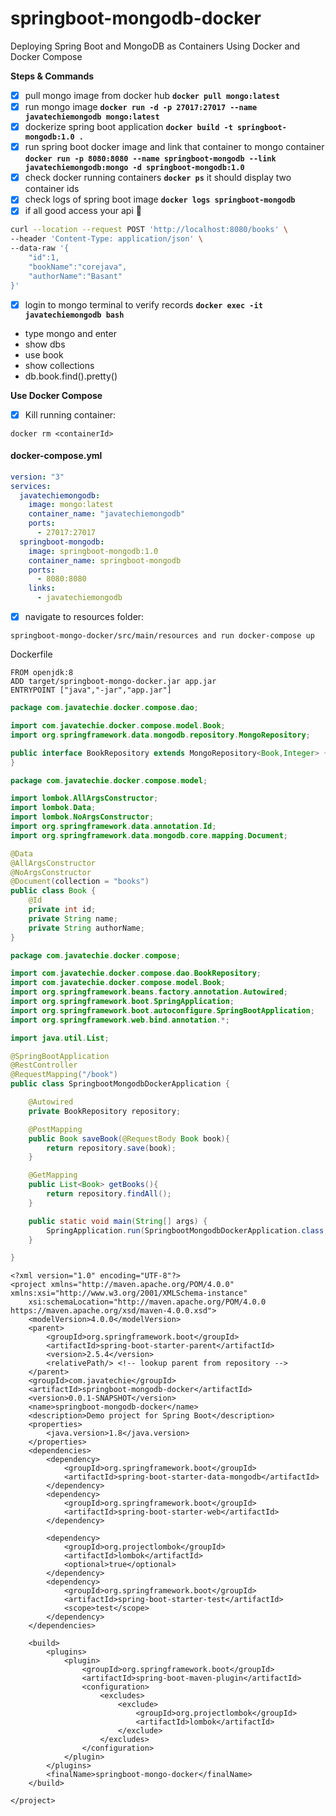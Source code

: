# springboot-mongodb-docker
Deploying Spring Boot and MongoDB as Containers Using Docker and Docker Compose

**Steps & Commands**

- [x] pull mongo image from docker hub **`docker pull mongo:latest`**
- [x] run mongo image **`docker run -d -p 27017:27017 --name javatechiemongodb mongo:latest`**
- [x] dockerize spring boot application **`docker build -t springboot-mongodb:1.0 .`**
- [x] run spring boot docker image and link that container to mongo container 
   **`docker run -p 8080:8080 --name springboot-mongodb --link javatechiemongodb:mongo -d springboot-mongodb:1.0`**
- [x] check docker running containers  **`docker ps`** it should display two container ids
- [x] check logs of spring boot image **`docker logs springboot-mongodb`**
- [x] if all good access your api  :tada:
```bash
curl --location --request POST 'http://localhost:8080/books' \
--header 'Content-Type: application/json' \
--data-raw '{
    "id":1,
    "bookName":"corejava",
    "authorName":"Basant"
}'
```
- [x] login to mongo terminal to verify records **`docker exec -it javatechiemongodb bash`**
- type mongo and enter
- show dbs
- use book
- show collections
- db.book.find().pretty()

**Use Docker Compose**

- [x] Kill running container:
```
docker rm <containerId>
```

#### docker-compose.yml

```yaml
version: "3"
services:
  javatechiemongodb:
    image: mongo:latest
    container_name: "javatechiemongodb"
    ports:
      - 27017:27017
  springboot-mongodb:
    image: springboot-mongodb:1.0
    container_name: springboot-mongodb
    ports:
      - 8080:8080
    links:
      - javatechiemongodb
```
- [x] navigate to resources folder:
```
springboot-mongo-docker/src/main/resources and run docker-compose up
```
Dockerfile
```
FROM openjdk:8
ADD target/springboot-mongo-docker.jar app.jar
ENTRYPOINT ["java","-jar","app.jar"]
```
```java
package com.javatechie.docker.compose.dao;

import com.javatechie.docker.compose.model.Book;
import org.springframework.data.mongodb.repository.MongoRepository;

public interface BookRepository extends MongoRepository<Book,Integer> {
}
```
```java
package com.javatechie.docker.compose.model;

import lombok.AllArgsConstructor;
import lombok.Data;
import lombok.NoArgsConstructor;
import org.springframework.data.annotation.Id;
import org.springframework.data.mongodb.core.mapping.Document;

@Data
@AllArgsConstructor
@NoArgsConstructor
@Document(collection = "books")
public class Book {
    @Id
    private int id;
    private String name;
    private String authorName;
}
```
```java
package com.javatechie.docker.compose;

import com.javatechie.docker.compose.dao.BookRepository;
import com.javatechie.docker.compose.model.Book;
import org.springframework.beans.factory.annotation.Autowired;
import org.springframework.boot.SpringApplication;
import org.springframework.boot.autoconfigure.SpringBootApplication;
import org.springframework.web.bind.annotation.*;

import java.util.List;

@SpringBootApplication
@RestController
@RequestMapping("/book")
public class SpringbootMongodbDockerApplication {

	@Autowired
	private BookRepository repository;

	@PostMapping
	public Book saveBook(@RequestBody Book book){
		return repository.save(book);
	}

	@GetMapping
	public List<Book> getBooks(){
		return repository.findAll();
	}

	public static void main(String[] args) {
		SpringApplication.run(SpringbootMongodbDockerApplication.class, args);
	}

}
```
```pom
<?xml version="1.0" encoding="UTF-8"?>
<project xmlns="http://maven.apache.org/POM/4.0.0" xmlns:xsi="http://www.w3.org/2001/XMLSchema-instance"
	xsi:schemaLocation="http://maven.apache.org/POM/4.0.0 https://maven.apache.org/xsd/maven-4.0.0.xsd">
	<modelVersion>4.0.0</modelVersion>
	<parent>
		<groupId>org.springframework.boot</groupId>
		<artifactId>spring-boot-starter-parent</artifactId>
		<version>2.5.4</version>
		<relativePath/> <!-- lookup parent from repository -->
	</parent>
	<groupId>com.javatechie</groupId>
	<artifactId>springboot-mongodb-docker</artifactId>
	<version>0.0.1-SNAPSHOT</version>
	<name>springboot-mongodb-docker</name>
	<description>Demo project for Spring Boot</description>
	<properties>
		<java.version>1.8</java.version>
	</properties>
	<dependencies>
		<dependency>
			<groupId>org.springframework.boot</groupId>
			<artifactId>spring-boot-starter-data-mongodb</artifactId>
		</dependency>
		<dependency>
			<groupId>org.springframework.boot</groupId>
			<artifactId>spring-boot-starter-web</artifactId>
		</dependency>

		<dependency>
			<groupId>org.projectlombok</groupId>
			<artifactId>lombok</artifactId>
			<optional>true</optional>
		</dependency>
		<dependency>
			<groupId>org.springframework.boot</groupId>
			<artifactId>spring-boot-starter-test</artifactId>
			<scope>test</scope>
		</dependency>
	</dependencies>

	<build>
		<plugins>
			<plugin>
				<groupId>org.springframework.boot</groupId>
				<artifactId>spring-boot-maven-plugin</artifactId>
				<configuration>
					<excludes>
						<exclude>
							<groupId>org.projectlombok</groupId>
							<artifactId>lombok</artifactId>
						</exclude>
					</excludes>
				</configuration>
			</plugin>
		</plugins>
		<finalName>springboot-mongo-docker</finalName>
	</build>

</project>
```
